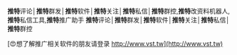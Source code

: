 **推特**评论│**推特**群发│**推特**软件│**推特**关注│**推特**私信│**推特**群控,**推特**改资料机器人,**推特**私信工具,**推特**推广助手
**推特**评论│**推特**群发│**推特**软件│**推特**关注│**推特**私信│**推特**群控

[😍想了解推广相关软件的朋友请登录 http://www.vst.tw](http://www.vst.tw)



